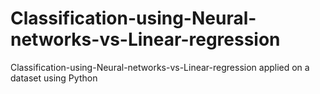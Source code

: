 # Classification-using-Neural-networks-vs-Linear-regression
Classification-using-Neural-networks-vs-Linear-regression applied on a dataset using Python
